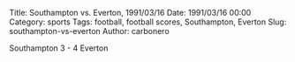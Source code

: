Title: Southampton vs. Everton, 1991/03/16
Date: 1991/03/16 00:00
Category: sports
Tags: football, football scores, Southampton, Everton
Slug: southampton-vs-everton
Author: carbonero


Southampton 3 - 4 Everton

